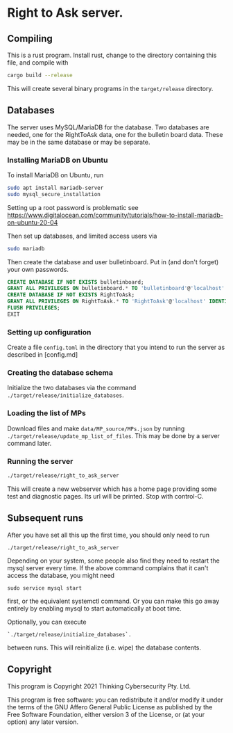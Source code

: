 # Right to Ask server.

## Compiling

This is a rust program. Install rust, change to the directory containing this file, and compile with 
```bash
cargo build --release
```

This will create several binary programs in the `target/release` directory.

## Databases

The server uses MySQL/MariaDB for the database. Two databases are needed, one for the
RightToAsk data, one for the bulletin board data. These may be in the same database
or may be separate.

### Installing MariaDB on Ubuntu

To install MariaDB on Ubuntu, run
```bash
sudo apt install mariadb-server
sudo mysql_secure_installation
```

Setting up a root password is problematic see
https://www.digitalocean.com/community/tutorials/how-to-install-mariadb-on-ubuntu-20-04

Then set up databases, and limited access users via

```bash
sudo mariadb
```

Then create the database and user bulletinboard. Put in (and don't forget) your own passwords.

```sql
CREATE DATABASE IF NOT EXISTS bulletinboard;
GRANT ALL PRIVILEGES ON bulletinboard.* TO 'bulletinboard'@'localhost' IDENTIFIED BY 'stick-the-bulletin-board-password-here';
CREATE DATABASE IF NOT EXISTS RightToAsk;
GRANT ALL PRIVILEGES ON RightToAsk.* TO 'RightToAsk'@'localhost' IDENTIFIED BY 'stick-the-rta-password-here';
FLUSH PRIVILEGES;
EXIT
```

### Setting up configuration

Create a file `config.toml` in the directory that you intend to run the server
as described in [config.md]


### Creating the database schema

Initialize the two databases via the command `./target/release/initialize_databases`. 

### Loading the list of MPs

Download files and make `data/MP_source/MPs.json` by running `./target/release/update_mp_list_of_files`. This may be done by a server command later.

### Running the server

```bash
./target/release/right_to_ask_server
```

This will create a new webserver which has a home page providing some test and diagnostic pages. Its url will
be printed. Stop with control-C.

## Subsequent runs
After you have set all this up the first time, you should only need to run
```
./target/release/right_to_ask_server
```

Depending on your system, some people also find they need to restart the mysql server every time. If the above command complains that it can't access the database, you might need
```
sudo service mysql start
```
first, or the equivalent systemctl command. Or you can make this go away entirely by enabling mysql to start automatically at boot time.

Optionally, you can execute
```
`./target/release/initialize_databases`.
```
between runs. This will reinitialize (i.e. wipe) the database contents.

## Copyright

This program is Copyright 2021 Thinking Cybersecurity Pty. Ltd. 

This program is free software: you can redistribute it and/or modify
it under the terms of the GNU Affero General Public License as published by
the Free Software Foundation, either version 3 of the License, or
(at your option) any later version.
